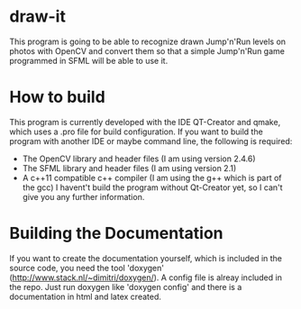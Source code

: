 draw-it
=======

This program is going to be able to recognize drawn Jump'n'Run levels on photos with OpenCV and convert them so that a simple Jump'n'Run game programmed in SFML will be able to use it.

How to build
============

This program is currently developed with the IDE QT-Creator and qmake, which uses a .pro file for build configuration. If you want to build the program with another IDE or maybe command line,
the following is required:
 - The OpenCV library and header files (I am using version 2.4.6)
 - The SFML library and header files (I am using version 2.1)
 - A c++11 compatible c++ compiler (I am using the g++ which is part of the gcc)
I havent't build the program without Qt-Creator yet, so I can't give you any further information.

Building the Documentation
==========================

If you want to create the documentation yourself, which is included in the source code, you need the tool 'doxygen' (http://www.stack.nl/~dimitri/doxygen/).
A config file is alreay included in the repo. Just run doxygen like 'doxygen config' and there is a documentation in html and latex created.
